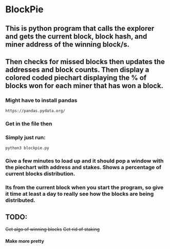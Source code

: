 # BlockPie

## This is python program that calls the explorer and gets the current block, block hash, and miner address of the winning block/s. 
## Then checks for missed blocks then updates the addresses and block counts. Then display a colored coded piechart displaying the % of blocks won for each miner that has won a block. 

### Might have to install pandas
`https://pandas.pydata.org/`

### Get in the file then
### Simply just run:
`python3 blockpie.py`

### Give a few minutes to load up and it should pop a window with the piechart with address and stakes. Shows a percentage of current blocks distribution.
### Its from the current block when you start the program, so give it time at least a day to really see how the blocks are being distributed.


## TODO:
~~Get algo of winning blocks~~ 
~~Get rid of staking~~
#### Make more pretty
